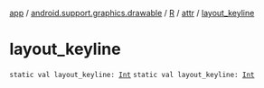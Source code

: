 [app](../../../index.md) / [android.support.graphics.drawable](../../index.md) / [R](../index.md) / [attr](index.md) / [layout_keyline](./layout_keyline.md)

# layout_keyline

`static val layout_keyline: `[`Int`](https://kotlinlang.org/api/latest/jvm/stdlib/kotlin/-int/index.html)
`static val layout_keyline: `[`Int`](https://kotlinlang.org/api/latest/jvm/stdlib/kotlin/-int/index.html)